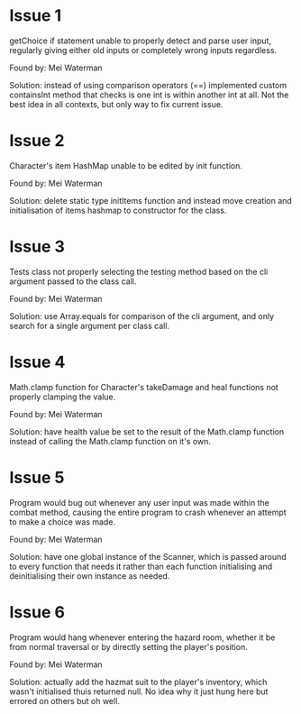 # Issue 1

getChoice if statement unable to properly detect and parse user input, regularly giving either old inputs or completely wrong inputs regardless.

Found by: Mei Waterman

Solution: instead of using comparison operators (==) implemented custom containsInt method that checks is one int is within another int at all. Not the best idea in all contexts, but only way to fix current issue.

# Issue 2

Character's item HashMap unable to be edited by init function.

Found by: Mei Waterman

Solution: delete static type initItems function and instead move creation and initialisation of items hashmap to constructor for the class.

# Issue 3

Tests class not properly selecting the testing method based on the cli argument passed to the class call.

Found by: Mei Waterman

Solution: use Array.equals for comparison of the cli argument, and only search for a single argument per class call.

# Issue 4

Math.clamp function for Character's takeDamage and heal functions not properly clamping the value.

Found by: Mei Waterman

Solution: have health value be set to the result of the Math.clamp function instead of calling the Math.clamp function on it's own.

# Issue 5

Program would bug out whenever any user input was made within the combat method, causing the entire program to crash whenever an attempt to make a choice was made.

Found by: Mei Waterman

Solution: have one global instance of the Scanner, which is passed around to every function that needs it rather than each function initialising and deinitialising their own instance as needed.

# Issue 6

Program would hang whenever entering the hazard room, whether it be from normal traversal or by directly setting the player's position.

Found by: Mei Waterman

Solution: actually add the hazmat suit to the player's inventory, which wasn't initialised thuis returned null. No idea why it just hung here but errored on others but oh well.
